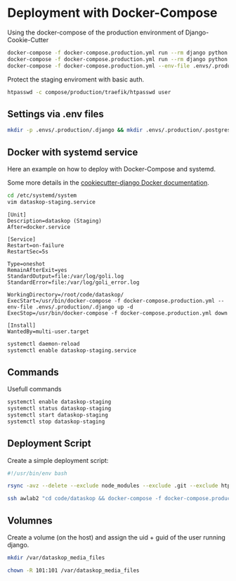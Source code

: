 # Deployment with Docker-Compose

Using the docker-compose of the production environment of Django-Cookie-Cutter

```bash
docker-compose -f docker-compose.production.yml run --rm django python manage.py migrate
docker-compose -f docker-compose.production.yml run --rm django python manage.py createsuperuser
docker-compose -f docker-compose.production.yml --env-file .envs/.production/.django up
```

Protect the staging enviroment with basic auth.

```bash
htpasswd -c compose/production/traefik/htpasswd user
```

## Settings via .env files

```bash
mkdir -p .envs/.production/.django && mkdir .envs/.production/.postgres
```

## Docker with systemd service

Here an example on how to deploy with Docker-Compose and systemd.

Some more details in the [cookiecutter-django Docker documentation](http://cookiecutter-django.readthedocs.io/en/latest/deployment-with-docker.html).

```bash
cd /etc/systemd/system
vim dataskop-staging.service
```

```
[Unit]
Description=dataskop (Staging)
After=docker.service

[Service]
Restart=on-failure
RestartSec=5s

Type=oneshot
RemainAfterExit=yes
StandardOutput=file:/var/log/goli.log
StandardError=file:/var/log/goli_error.log

WorkingDirectory=/root/code/dataskop/
ExecStart=/usr/bin/docker-compose -f docker-compose.production.yml --env-file .envs/.production/.django up -d
ExecStop=/usr/bin/docker-compose -f docker-compose.production.yml down

[Install]
WantedBy=multi-user.target
```

```bash
systemctl daemon-reload
systemctl enable dataskop-staging.service
```

## Commands

Usefull commands

```bash
systemctl enable dataskop-staging
systemctl status dataskop-staging
systemctl start dataskop-staging
systemctl stop dataskop-staging
```

## Deployment Script

Create a simple deployment script:

```bash
#!/usr/bin/env bash

rsync -avz --delete --exclude node_modules --exclude .git --exclude htpasswd . awlab2:~/code/dataskop

ssh awlab2 "cd code/dataskop && docker-compose -f docker-compose.production.yml up --detach --build && docker-compose -f docker-compose.production.yml run --rm django python manage.py migrate"
```

## Volumnes

Create a volume (on the host) and assign the uid + guid of the user running django.

```bash
mkdir /var/dataskop_media_files

chown -R 101:101 /var/dataskop_media_files
```
